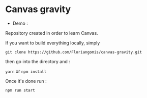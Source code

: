 # Canvas gravity 

* Demo : 

Repository created in order to learn Canvas.

If you want to build everything locally, simply 

`git clone https://github.com/Floriangomis/canvas-gravity.git`

then go into the directory and :

`yarn` or `npm install` 

Once it's done run :

`npm run start`
